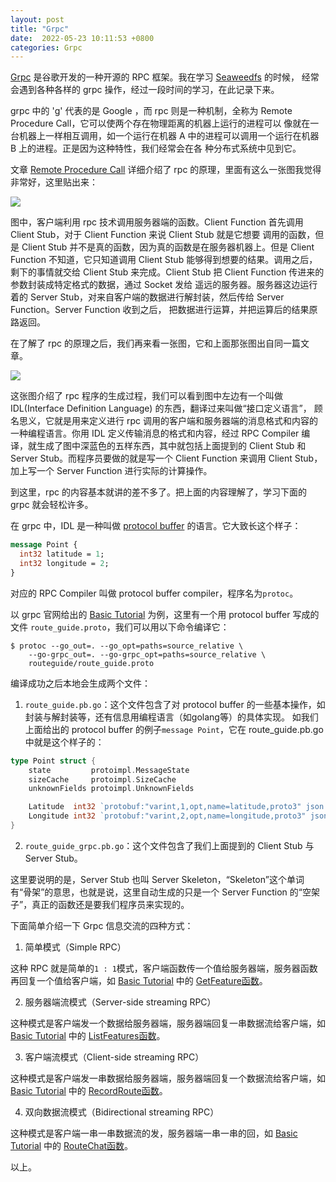 ```yaml
---
layout: post
title: "Grpc"
date:  2022-05-23 10:11:53 +0800
categories: Grpc
---
```


[Grpc](https://grpc.io/) 是谷歌开发的一种开源的 RPC 框架。我在学习 [Seaweedfs](https://github.com/chrislusf/seaweedfs) 的时候，
经常会遇到各种各样的 grpc 操作，经过一段时间的学习，在此记录下来。

 grpc 中的 'g' 代表的是 Google ，而 rpc 则是一种机制，全称为 Remote Procedure Call，它可以使两个存在物理距离的机器上运行的进程可以
像就在一台机器上一样相互调用，如一个运行在机器 A 中的进程可以调用一个运行在机器 B 上的进程。正是因为这种特性，我们经常会在各
种分布式系统中见到它。

文章 [Remote Procedure Call](https://people.cs.rutgers.edu/~pxk/417/notes/rpc.html) 详细介绍了 rpc 的原理，里面有这么一张图我觉得
非常好，这里贴出来：

![](/assets/rpc.png)

图中，客户端利用 rpc 技术调用服务器端的函数。Client Function 首先调用 Client Stub，对于 Client Function 来说 Client Stub 就是它想要
调用的函数，但是 Client Stub 并不是真的函数，因为真的函数是在服务器机器上。但是 Client Function 不知道，它只知道调用 Client Stub
能够得到想要的结果。调用之后，剩下的事情就交给 Client Stub 来完成。Client Stub 把 Client Function 传进来的参数封装成特定格式的数据，通过 Socket 发给
遥远的服务器。服务器这边运行着的 Server Stub，对来自客户端的数据进行解封装，然后传给 Server Function。Server Function 收到之后，
把数据进行运算，并把运算后的结果原路返回。

在了解了 rpc 的原理之后，我们再来看一张图，它和上面那张图出自同一篇文章。

![](/assets/rpc-compilation.png)

这张图介绍了 rpc 程序的生成过程，我们可以看到图中左边有一个叫做 IDL(Interface Definition Language) 的东西，翻译过来叫做“接口定义语言”，
顾名思义，它就是用来定义进行 rpc 调用的客户端和服务器端的消息格式和内容的一种编程语言。你用 IDL 定义传输消息的格式和内容，经过 RPC 
Compiler 编译，就生成了图中深蓝色的五样东西，其中就包括上面提到的 Client Stub 和 Server Stub。而程序员要做的就是写一个 Client Function
来调用 Client Stub，加上写一个 Server Function 进行实际的计算操作。

到这里，rpc 的内容基本就讲的差不多了。把上面的内容理解了，学习下面的 grpc 就会轻松许多。

在 grpc 中，IDL 是一种叫做 [protocol buffer](https://developers.google.com/protocol-buffers) 的语言。它大致长这个样子：
```proto
message Point {
  int32 latitude = 1;
  int32 longitude = 2;
}
```

对应的 RPC Compiler 叫做 protocol buffer compiler，程序名为`protoc`。

以 grpc 官网给出的 [Basic Tutorial](https://grpc.io/docs/languages/go/basics/) 为例，这里有一个用 protocol buffer 写成的文件
`route_guide.proto`，我们可以用以下命令编译它：
```
$ protoc --go_out=. --go_opt=paths=source_relative \
    --go-grpc_out=. --go-grpc_opt=paths=source_relative \
    routeguide/route_guide.proto
```

编译成功之后本地会生成两个文件：
1. `route_guide.pb.go`：这个文件包含了对 protocol buffer 的一些基本操作，如封装与解封装等，还有信息用编程语言（如golang等）的具体实现。
如我们上面给出的 protocol buffer 的例子`message Point`，它在 route_guide.pb.go 中就是这个样子的：
```go
type Point struct {
	state         protoimpl.MessageState
	sizeCache     protoimpl.SizeCache
	unknownFields protoimpl.UnknownFields

	Latitude  int32 `protobuf:"varint,1,opt,name=latitude,proto3" json:"latitude,omitempty"`
	Longitude int32 `protobuf:"varint,2,opt,name=longitude,proto3" json:"longitude,omitempty"`
}
```

2. `route_guide_grpc.pb.go`：这个文件包含了我们上面提到的 Client Stub 与 Server Stub。

这里要说明的是，Server Stub 也叫 Server Skeleton，“Skeleton”这个单词有“骨架”的意思，也就是说，这里自动生成的只是一个 Server Function 
的“空架子”，真正的函数还是要我们程序员来实现的。

下面简单介绍一下 Grpc 信息交流的四种方式：

1. 简单模式（Simple RPC）

这种 RPC 就是简单的`1 : 1`模式，客户端函数传一个值给服务器端，服务器函数再回复一个值给客户端，如 [Basic Tutorial](https://grpc.io/docs/languages/go/basics/) 中的 [GetFeature函数](https://grpc.io/docs/languages/go/basics/#simple-rpc)。

2. 服务器端流模式（Server-side streaming RPC）

这种模式是客户端发一个数据给服务器端，服务器端回复一串数据流给客户端，如 [Basic Tutorial](https://grpc.io/docs/languages/go/basics/) 中的 [ListFeatures函数](https://grpc.io/docs/languages/go/basics/#server-side-streaming-rpc)。

3. 客户端流模式（Client-side streaming RPC）

这种模式是客户端发一串数据给服务器端，服务器端回复一个数据流给客户端，如 [Basic Tutorial](https://grpc.io/docs/languages/go/basics/) 中的 [RecordRoute函数](https://grpc.io/docs/languages/go/basics/#client-side-streaming-rpc)。

4. 双向数据流模式（Bidirectional streaming RPC）

这种模式是客户端一串一串数据流的发，服务器端一串一串的回，如 [Basic Tutorial](https://grpc.io/docs/languages/go/basics/) 中的 [RouteChat函数](https://grpc.io/docs/languages/go/basics/#bidirectional-streaming-rpc)。

以上。
